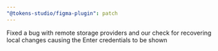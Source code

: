 ```yaml
---
"@tokens-studio/figma-plugin": patch
---
```


Fixed a bug with remote storage providers and our check for recovering local changes causing the Enter credentials to be shown
